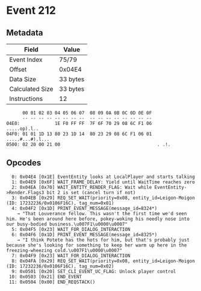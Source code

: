 # Event 212

## Metadata

| Field           | Value    |
|-----------------|----------|
| Event Index     | 75/79    |
| Offset          | 0x04E4   |
| Data Size       | 33 bytes |
| Calculated Size | 33 bytes |
| Instructions    | 12       |

```
      00 01 02 03 04 05 06 07  08 09 0A 0B 0C 0D 0E 0F
      -- -- -- -- -- -- -- --  -- -- -- -- -- -- -- --
04E0:             1E F0 FF FF  7F 6F 70 29 08 6C F1 06      .....op).l..
04F0: 01 01 1D 13 80 23 1D 14  80 23 29 08 6C F1 06 01  .....#...#).l...
0500: 02 20 00 21 00                                    . .!.           
```

## Opcodes

```
  0: 0x04E4 [0x1E] EventEntity looks at LocalPlayer and starts talking
  1: 0x04E9 [0x6F] WAIT_FRAME_DELAY: Yield until WaitTime reaches zero
  2: 0x04EA [0x70] WAIT_ENTITY_RENDER_FLAG: Wait while EventEntity->Render.Flags3 bit 2 is set (cancel turn if not)
  3: 0x04EB [0x29] REQ_SET_WAIT(priority=0x08, entity_id=Leigon-Moigon (ID: 17232236/0x0106F16C), tag_num=0x01)
  4: 0x04F2 [0x1D] PRINT_EVENT_MESSAGE(message_id=8324*)
    → "That Louverance fellow. This wasn't the first time we'd seen him. He's been around here before, pokey-woking his needly nose into our busy-bodied business.\u007F1\u0000\u0007"
  5: 0x04F5 [0x23] WAIT_FOR_DIALOG_INTERACTION
  6: 0x04F6 [0x1D] PRINT_EVENT_MESSAGE(message_id=8325*)
    → "I think Potete has the hots for him, but that's probably just because she's looking for something to keep her warm up here in the freezing-wheezing cold.\u007F1\u0000\u0007"
  7: 0x04F9 [0x23] WAIT_FOR_DIALOG_INTERACTION
  8: 0x04FA [0x29] REQ_SET_WAIT(priority=0x08, entity_id=Leigon-Moigon (ID: 17232236/0x0106F16C), tag_num=0x02)
  9: 0x0501 [0x20] SET_CLI_EVENT_UC_FLAG: Unlock player control
 10: 0x0503 [0x21] END_EVENT
 11: 0x0504 [0x00] END_REQSTACK()
```
